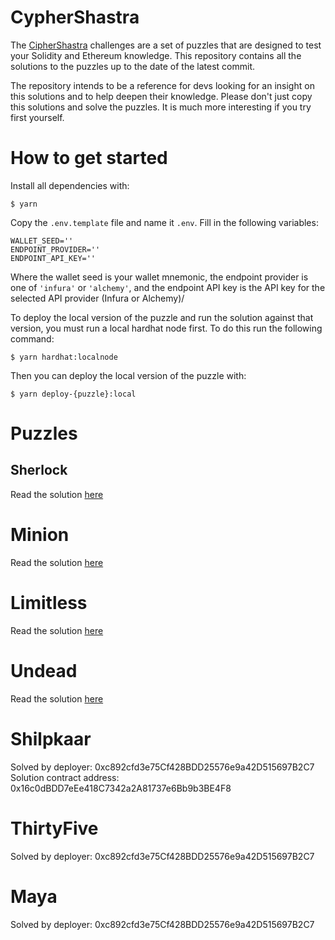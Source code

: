 # CypherShastra

The [CipherShastra](https://ciphershastra.com) challenges are a set of puzzles that are designed to test your Solidity and Ethereum knowledge. This repository contains all the solutions to the puzzles
up to the date of the latest commit.

The repository intends to be a reference for devs looking for an insight on this solutions and to help
deepen their knowledge. Please don't just copy this solutions and solve the puzzles. It is much more
interesting if you try first yourself.

# How to get started

Install all dependencies with:

```
$ yarn
```

Copy the `.env.template` file and name it `.env`. Fill in the following variables:

```
WALLET_SEED=''
ENDPOINT_PROVIDER=''
ENDPOINT_API_KEY=''
```

Where the wallet seed is your wallet mnemonic, the endpoint provider is one of `'infura'` or `'alchemy'`, and the endpoint API key is the API key for the selected API provider (Infura or Alchemy)/

To deploy the local version of the puzzle and run the solution against that version, you must run a local hardhat node first. To do this run the following command:

```
$ yarn hardhat:localnode
```

Then you can deploy the local version of the puzzle with:

```
$ yarn deploy-{puzzle}:local
```

# Puzzles

## Sherlock

Read the solution [here](./README-sherlock.md)

# Minion

Read the solution [here](./README-minion.md)

# Limitless

Read the solution [here](./README-limitless.md)

# Undead

Read the solution [here](./README-undead.md)

# Shilpkaar

Solved by deployer: 0xc892cfd3e75Cf428BDD25576e9a42D515697B2C7
Solution contract address: 0x16c0dBDD7eEe418C7342a2A81737e6Bb9b3BE4F8

# ThirtyFive

Solved by deployer: 0xc892cfd3e75Cf428BDD25576e9a42D515697B2C7

# Maya

Solved by deployer: 0xc892cfd3e75Cf428BDD25576e9a42D515697B2C7
